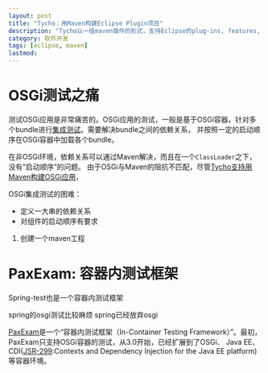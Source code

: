 ```yaml
---
layout: post
title: "Tycho：用Maven构建Eclipse Plugin项目"
description: "Tycho以一组maven插件的形式，支持Eclipse的plug-ins, features, update sites (based on p2) 、products等类型工程的构建。"
category: 软件开发
tags: [eclipse, maven]
lastmod: 
---
```



# OSGi测试之痛

测试OSGi应用是非常痛苦的。OSGi应用的测试，一般是基于OSGi容器，针对多个bundle进行[集成测试](/2014/01/06/integration_tests_within_spring.html#menuIndex0)。需要解决bundle之间的依赖关系，
并按照一定的启动顺序在OSGi容器中加载各个bundle。

在非OSGi环境，依赖关系可以通过Maven解决，而且在一个`ClassLoader`之下，没有“启动顺序”的问题。
由于OSGi与Maven的阻抗不匹配，尽管[Tycho支持用Maven构建OSGi应用](/2014/01/08/build_osgi_bundle_with_tycho_maven_plugin.html)，



OSGi集成测试的困难：
 - 定义一大串的依赖关系
- 对组件的启动顺序有要求

1. 创建一个maven工程


# PaxExam: 容器内测试框架

Spring-test也是一个容器内测试框架

spring的osgi测试比较麻烦
spring已经放弃osgi


[PaxExam](https://ops4j1.jira.com/wiki/display/PAXEXAM3/Pax+Exam)是一个“容器内测试框架（In-Container Testing Framework）”。最初，PaxExam只支持OSGi容器的测试，从3.0开始，已经扩展到了OSGi、
Java EE、CDI([JSR-299]():Contexts and Dependency Injection for the Java EE platform)等容器环境。

